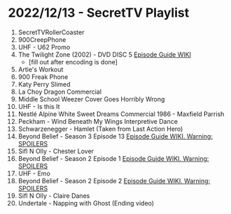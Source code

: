# 2022/12/13 - SecretTV Playlist

1. SecretTVRollerCoaster
2. 900CreepPhone
3. UHF - U62 Promo
4. The Twilight Zone (2002) - DVD DISC 5 [Episode Guide WIKI](https://en.wikipedia.org/wiki/The_Twilight_Zone_(2002_TV_series)#Episodes)
    - [fill out after encoding is done]
5. Artie's Workout
6. 900 Freak Phone
7. Katy Perry Slimed
8. La Choy Dragon Commercial
9. Middle School Weezer Cover Goes Horribly Wrong
10. UHF - Is this It
11. Nestlé Alpine White Sweet Dreams Commercial 1986 - Maxfield Parrish
12. Peckham - Wind Beneath My Wings Interpretive Dance
13. Schwarzenegger - Hamlet (Taken from Last Action Hero)
14. Beyond Belief - Season 3 Episode 13 [Episode Guide WIKI. Warning: SPOILERS](https://en.wikipedia.org/wiki/Beyond_Belief:_Fact_or_Fiction#Season_3_(2000))
15. Sifl N Olly - Chester Lover
16. Beyond Belief - Season 2 Episode 1 [Episode Guide WIKI. Warning: SPOILERS](https://en.wikipedia.org/wiki/Beyond_Belief:_Fact_or_Fiction#Season_2_(1998))
17. UHF - Emo
18. Beyond Belief - Season 2 Episode 2 [Episode Guide WIKI. Warning: SPOILERS](https://en.wikipedia.org/wiki/Beyond_Belief:_Fact_or_Fiction#Season_2_(1998))
19. Sifl N Olly - Claire Danes
20. Undertale - Napping with Ghost (Ending video)
